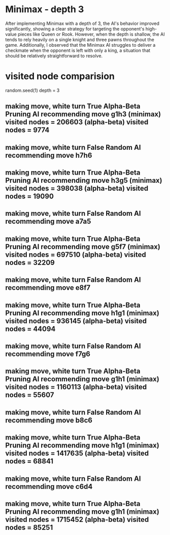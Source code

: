 # Minimax - depth 3
After implementing Minimax with a depth of 3, the AI's behavior improved significantly, showing a clear strategy for targeting the opponent's high-value pieces like Queen or Rook. However, when the depth is shallow, the AI tends to rely heavily on a single knight and three pawns throughout the game. Additionally, I observed that the Minimax AI struggles to deliver a checkmate when the opponent is left with only a king, a situation that should be relatively straightforward to resolve.



# visited node comparision
random.seed(1)
depth = 3

making move, white turn True
Alpha-Beta Pruning AI recommending move g1h3
(minimax) visited nodes = 206603
(alpha-beta) visited nodes = 9774
-------------------------------
making move, white turn False
Random AI recommending move h7h6
---------------
making move, white turn True
Alpha-Beta Pruning AI recommending move h3g5
(minimax) visited nodes = 398038
(alpha-beta) visited nodes = 19090
-------------------------------
making move, white turn False
Random AI recommending move a7a5
---------------
making move, white turn True
Alpha-Beta Pruning AI recommending move g5f7
(minimax) visited nodes = 697510
(alpha-beta) visited nodes = 32209
-------------------------------
making move, white turn False
Random AI recommending move e8f7
---------------
making move, white turn True
Alpha-Beta Pruning AI recommending move h1g1
(minimax) visited nodes = 936145
(alpha-beta) visited nodes = 44094
-------------------------------
making move, white turn False
Random AI recommending move f7g6
---------------
making move, white turn True
Alpha-Beta Pruning AI recommending move g1h1
(minimax) visited nodes = 1160113
(alpha-beta) visited nodes = 55607
-------------------------------
making move, white turn False
Random AI recommending move b8c6
---------------
making move, white turn True
Alpha-Beta Pruning AI recommending move h1g1
(minimax) visited nodes = 1417635
(alpha-beta) visited nodes = 68841
-------------------------------
making move, white turn False
Random AI recommending move c6d4
---------------
making move, white turn True
Alpha-Beta Pruning AI recommending move g1h1
(minimax) visited nodes = 1715452
(alpha-beta) visited nodes = 85251
-------------------------------




